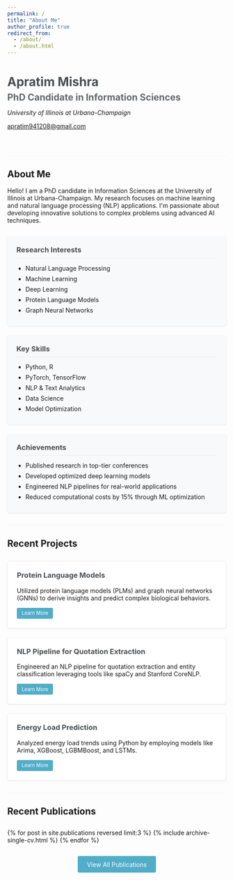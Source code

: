 ```yaml
---
permalink: /
title: "About Me"
author_profile: true
redirect_from: 
  - /about/
  - /about.html
---
```


<div class="profile-container">
  <!-- <div class="profile-image">
    <img src="{{ site.baseurl }}/images/linkedin.png" alt="Apratim Mishra" class="profile-pic"> -->
  </div>
  <div class="profile-intro">
    <h1>Apratim Mishra</h1>
    <h2>PhD Candidate in Information Sciences</h2>
    <p class="university">University of Illinois at Urbana-Champaign</p>
    <div class="contact-info">
      <p><i class="fas fa-envelope"></i> <a href="mailto:apratim941208@gmail.com">apratim941208@gmail.com</a></p>
      <div class="social-links">
        <a href="https://github.com/apratim-mishra" target="_blank" class="social-link"><i class="fab fa-github"></i></a>
        <a href="https://www.linkedin.com/in/apratim94/" target="_blank" class="social-link"><i class="fab fa-linkedin"></i></a>
        <a href="https://twitter.com/Yoichi_1208" target="_blank" class="social-link"><i class="fab fa-twitter"></i></a>
        <a href="https://medium.com/@apratim941208" target="_blank" class="social-link"><i class="fab fa-medium"></i></a>
        <a href="https://scholar.google.com/citations?user=J5nY6rEAAAAJ&hl=en" target="_blank" class="social-link"><i class="fas fa-graduation-cap"></i></a>
      </div>
    </div>
  </div>
</div>

<div class="section-divider"></div>

## About Me

Hello! I am a PhD candidate in Information Sciences at the University of Illinois at Urbana-Champaign. My research focuses on machine learning and natural language processing (NLP) applications. I'm passionate about developing innovative solutions to complex problems using advanced AI techniques.

<div class="highlights-container">
  <div class="highlight-box">
    <h3><i class="fas fa-flask"></i> Research Interests</h3>
    <ul>
      <li>Natural Language Processing</li>
      <li>Machine Learning</li>
      <li>Deep Learning</li>
      <li>Protein Language Models</li>
      <li>Graph Neural Networks</li>
    </ul>
  </div>
  
  <div class="highlight-box">
    <h3><i class="fas fa-laptop-code"></i> Key Skills</h3>
    <ul>
      <li>Python, R</li>
      <li>PyTorch, TensorFlow</li>
      <li>NLP & Text Analytics</li>
      <li>Data Science</li>
      <li>Model Optimization</li>
    </ul>
  </div>
  
  <div class="highlight-box">
    <h3><i class="fas fa-award"></i> Achievements</h3>
    <ul>
      <li>Published research in top-tier conferences</li>
      <li>Developed optimized deep learning models</li>
      <li>Engineered NLP pipelines for real-world applications</li>
      <li>Reduced computational costs by 15% through ML optimization</li>
    </ul>
  </div>
</div>

<div class="section-divider"></div>

## Recent Projects

<div class="projects-grid">
  <div class="project-card">
    <h3>Protein Language Models</h3>
    <p>Utilized protein language models (PLMs) and graph neural networks (GNNs) to derive insights and predict complex biological behaviors.</p>
    <div class="project-links">
      <a href="{{ site.baseurl }}/portfolio/" class="btn btn--small">Learn More</a>
    </div>
  </div>
  
  <div class="project-card">
    <h3>NLP Pipeline for Quotation Extraction</h3>
    <p>Engineered an NLP pipeline for quotation extraction and entity classification leveraging tools like spaCy and Stanford CoreNLP.</p>
    <div class="project-links">
      <a href="{{ site.baseurl }}/portfolio/" class="btn btn--small">Learn More</a>
    </div>
  </div>
  
  <div class="project-card">
    <h3>Energy Load Prediction</h3>
    <p>Analyzed energy load trends using Python by employing models like Arima, XGBoost, LGBMBoost, and LSTMs.</p>
    <div class="project-links">
      <a href="{{ site.baseurl }}/portfolio/" class="btn btn--small">Learn More</a>
    </div>
  </div>
</div>

<div class="section-divider"></div>

## Recent Publications

<div class="publications-list">
  {% for post in site.publications reversed limit:3 %}
    {% include archive-single-cv.html %}
  {% endfor %}
  
  <div class="view-all">
    <a href="{{ site.baseurl }}/publications/" class="btn btn--primary">View All Publications</a>
  </div>
</div>

<style>
  .profile-container {
    display: flex;
    flex-wrap: wrap;
    align-items: center;
    margin-bottom: 2em;
  }
  
  .profile-image {
    flex: 0 0 200px;
    margin-right: 2em;
    margin-bottom: 1em;
  }
  
  .profile-pic {
    border-radius: 50%;
    max-width: 100%;
    border: 3px solid #f2f3f3;
  }
  
  .profile-intro {
    flex: 1;
    min-width: 300px;
  }
  
  .profile-intro h1 {
    margin-top: 0;
    margin-bottom: 0.2em;
    color: #494e52;
  }
  
  .profile-intro h2 {
    margin-top: 0;
    margin-bottom: 0.2em;
    font-size: 1.5em;
    color: #646769;
  }
  
  .university {
    font-style: italic;
    margin-bottom: 1em;
  }
  
  .contact-info {
    margin-top: 1em;
  }
  
  .social-links {
    margin-top: 0.5em;
  }
  
  .social-link {
    display: inline-block;
    margin-right: 1em;
    font-size: 1.5em;
    color: #494e52;
    transition: color 0.3s ease;
  }
  
  .social-link:hover {
    color: #52adc8;
  }
  
  .section-divider {
    height: 1px;
    background-color: #f2f3f3;
    margin: 2em 0;
  }
  
  .highlights-container {
    display: grid;
    grid-template-columns: repeat(auto-fill, minmax(300px, 1fr));
    gap: 1.5em;
    margin: 2em 0;
  }
  
  .highlight-box {
    background-color: #f8f9fa;
    padding: 1.5em;
    border-radius: 5px;
    box-shadow: 0 1px 3px rgba(0,0,0,0.1);
  }
  
  .highlight-box h3 {
    margin-top: 0;
    border-bottom: 1px solid #e9ecef;
    padding-bottom: 0.5em;
    margin-bottom: 0.5em;
    color: #494e52;
  }
  
  .highlight-box ul {
    padding-left: 1.5em;
    margin-bottom: 0;
  }
  
  .highlight-box li {
    margin-bottom: 0.5em;
  }
  
  .projects-grid {
    display: grid;
    grid-template-columns: repeat(auto-fill, minmax(300px, 1fr));
    gap: 1.5em;
    margin: 2em 0;
  }
  
  .project-card {
    background-color: #fff;
    padding: 1.5em;
    border-radius: 5px;
    box-shadow: 0 1px 3px rgba(0,0,0,0.1);
    border: 1px solid #f2f3f3;
    transition: transform 0.3s ease, box-shadow 0.3s ease;
  }
  
  .project-card:hover {
    transform: translateY(-5px);
    box-shadow: 0 5px 15px rgba(0,0,0,0.1);
  }
  
  .project-card h3 {
    margin-top: 0;
    color: #494e52;
  }
  
  .project-links {
    margin-top: 1em;
  }
  
  .btn--small {
    display: inline-block;
    padding: 0.5em 1em;
    background-color: #52adc8;
    color: #fff;
    text-decoration: none;
    border-radius: 3px;
    font-size: 0.8em;
    transition: background-color 0.3s ease;
  }
  
  .btn--small:hover {
    background-color: #3d8ca7;
  }
  
  .publications-list {
    margin: 2em 0;
  }
  
  .view-all {
    text-align: center;
    margin-top: 2em;
  }
  
  .btn--primary {
    display: inline-block;
    padding: 0.75em 1.5em;
    background-color: #52adc8;
    color: #fff;
    text-decoration: none;
    border-radius: 3px;
    transition: background-color 0.3s ease;
  }
  
  .btn--primary:hover {
    background-color: #3d8ca7;
  }
</style>

<!-- This is the front page of a website that is powered by the [academicpages template](https://github.com/academicpages/academicpages.github.io) and hosted on GitHub pages. [GitHub pages](https://pages.github.com) is a free service in which websites are built and hosted from code and data stored in a GitHub repository, automatically updating when a new commit is made to the respository. This template was forked from the [Minimal Mistakes Jekyll Theme](https://mmistakes.github.io/minimal-mistakes/) created by Michael Rose, and then extended to support the kinds of content that academics have: publications, talks, teaching, a portfolio, blog posts, and a dynamically-generated CV. You can fork [this repository](https://github.com/academicpages/academicpages.github.io) right now, modify the configuration and markdown files, add your own PDFs and other content, and have your own site for free, with no ads! An older version of this template powers my own personal website at [stuartgeiger.com](http://stuartgeiger.com), which uses [this Github repository](https://github.com/staeiou/staeiou.github.io).

A data-driven personal website
======
Like many other Jekyll-based GitHub Pages templates, academicpages makes you separate the website's content from its form. The content & metadata of your website are in structured markdown files, while various other files constitute the theme, specifying how to transform that content & metadata into HTML pages. You keep these various markdown (.md), YAML (.yml), HTML, and CSS files in a public GitHub repository. Each time you commit and push an update to the repository, the [GitHub pages](https://pages.github.com/) service creates static HTML pages based on these files, which are hosted on GitHub's servers free of charge.

Many of the features of dynamic content management systems (like Wordpress) can be achieved in this fashion, using a fraction of the computational resources and with far less vulnerability to hacking and DDoSing. You can also modify the theme to your heart's content without touching the content of your site. If you get to a point where you've broken something in Jekyll/HTML/CSS beyond repair, your markdown files describing your talks, publications, etc. are safe. You can rollback the changes or even delete the repository and start over -- just be sure to save the markdown files! Finally, you can also write scripts that process the structured data on the site, such as [this one](https://github.com/academicpages/academicpages.github.io/blob/master/talkmap.ipynb) that analyzes metadata in pages about talks to display [a map of every location you've given a talk](https://academicpages.github.io/talkmap.html).

Getting started
======
1. Register a GitHub account if you don't have one and confirm your e-mail (required!)
1. Fork [this repository](https://github.com/academicpages/academicpages.github.io) by clicking the "fork" button in the top right. 
1. Go to the repository's settings (rightmost item in the tabs that start with "Code", should be below "Unwatch"). Rename the repository "[your GitHub username].github.io", which will also be your website's URL.
1. Set site-wide configuration and create content & metadata (see below -- also see [this set of diffs](http://archive.is/3TPas) showing what files were changed to set up [an example site](https://getorg-testacct.github.io) for a user with the username "getorg-testacct")
1. Upload any files (like PDFs, .zip files, etc.) to the files/ directory. They will appear at https://[your GitHub username].github.io/files/example.pdf.  
1. Check status by going to the repository settings, in the "GitHub pages" section

Site-wide configuration
------
The main configuration file for the site is in the base directory in [_config.yml](https://github.com/academicpages/academicpages.github.io/blob/master/_config.yml), which defines the content in the sidebars and other site-wide features. You will need to replace the default variables with ones about yourself and your site's github repository. The configuration file for the top menu is in [_data/navigation.yml](https://github.com/academicpages/academicpages.github.io/blob/master/_data/navigation.yml). For example, if you don't have a portfolio or blog posts, you can remove those items from that navigation.yml file to remove them from the header. 

Create content & metadata
------
For site content, there is one markdown file for each type of content, which are stored in directories like _publications, _talks, _posts, _teaching, or _pages. For example, each talk is a markdown file in the [_talks directory](https://github.com/academicpages/academicpages.github.io/tree/master/_talks). At the top of each markdown file is structured data in YAML about the talk, which the theme will parse to do lots of cool stuff. The same structured data about a talk is used to generate the list of talks on the [Talks page](https://academicpages.github.io/talks), each [individual page](https://academicpages.github.io/talks/2012-03-01-talk-1) for specific talks, the talks section for the [CV page](https://academicpages.github.io/cv), and the [map of places you've given a talk](https://academicpages.github.io/talkmap.html) (if you run this [python file](https://github.com/academicpages/academicpages.github.io/blob/master/talkmap.py) or [Jupyter notebook](https://github.com/academicpages/academicpages.github.io/blob/master/talkmap.ipynb), which creates the HTML for the map based on the contents of the _talks directory).

**Markdown generator**

I have also created [a set of Jupyter notebooks](https://github.com/academicpages/academicpages.github.io/tree/master/markdown_generator
) that converts a CSV containing structured data about talks or presentations into individual markdown files that will be properly formatted for the academicpages template. The sample CSVs in that directory are the ones I used to create my own personal website at stuartgeiger.com. My usual workflow is that I keep a spreadsheet of my publications and talks, then run the code in these notebooks to generate the markdown files, then commit and push them to the GitHub repository.

How to edit your site's GitHub repository
------
Many people use a git client to create files on their local computer and then push them to GitHub's servers. If you are not familiar with git, you can directly edit these configuration and markdown files directly in the github.com interface. Navigate to a file (like [this one](https://github.com/academicpages/academicpages.github.io/blob/master/_talks/2012-03-01-talk-1.md) and click the pencil icon in the top right of the content preview (to the right of the "Raw | Blame | History" buttons). You can delete a file by clicking the trashcan icon to the right of the pencil icon. You can also create new files or upload files by navigating to a directory and clicking the "Create new file" or "Upload files" buttons. 

Example: editing a markdown file for a talk
![Editing a markdown file for a talk](/images/editing-talk.png) -->
